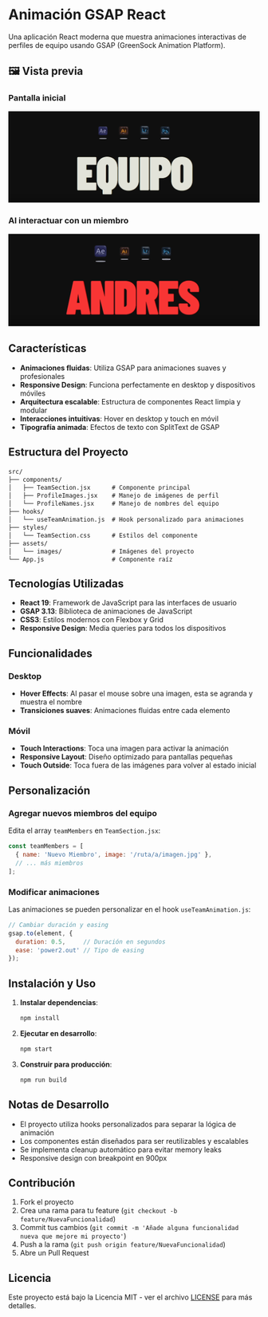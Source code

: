 # Animación GSAP React

Una aplicación React moderna que muestra animaciones interactivas de perfiles de equipo usando GSAP (GreenSock Animation Platform).

## 🖼️ Vista previa

### Pantalla inicial
![Equipo](./public/assets/images/11.png)

### Al interactuar con un miembro
![Andrés](./public/assets/images/22.png)


## Características

- **Animaciones fluidas**: Utiliza GSAP para animaciones suaves y profesionales
- **Responsive Design**: Funciona perfectamente en desktop y dispositivos móviles
- **Arquitectura escalable**: Estructura de componentes React limpia y modular
- **Interacciones intuitivas**: Hover en desktop y touch en móvil
- **Tipografía animada**: Efectos de texto con SplitText de GSAP

## Estructura del Proyecto

```
src/
├── components/
│   ├── TeamSection.jsx      # Componente principal
│   ├── ProfileImages.jsx    # Manejo de imágenes de perfil
│   └── ProfileNames.jsx     # Manejo de nombres del equipo
├── hooks/
│   └── useTeamAnimation.js  # Hook personalizado para animaciones
├── styles/
│   └── TeamSection.css      # Estilos del componente
├── assets/
│   └── images/              # Imágenes del proyecto
└── App.js                   # Componente raíz
```

## Tecnologías Utilizadas

- **React 19**: Framework de JavaScript para las interfaces de usuario
- **GSAP 3.13**: Biblioteca de animaciones de JavaScript
- **CSS3**: Estilos modernos con Flexbox y Grid
- **Responsive Design**: Media queries para todos los dispositivos

## Funcionalidades

### Desktop
- **Hover Effects**: Al pasar el mouse sobre una imagen, esta se agranda y muestra el nombre 
- **Transiciones suaves**: Animaciones fluidas entre cada elemento

### Móvil
- **Touch Interactions**: Toca una imagen para activar la animación
- **Responsive Layout**: Diseño optimizado para pantallas pequeñas
- **Touch Outside**: Toca fuera de las imágenes para volver al estado inicial

## Personalización

### Agregar nuevos miembros del equipo

Edita el array `teamMembers` en `TeamSection.jsx`:

```javascript
const teamMembers = [
  { name: 'Nuevo Miembro', image: '/ruta/a/imagen.jpg' },
  // ... más miembros
];
```

### Modificar animaciones

Las animaciones se pueden personalizar en el hook `useTeamAnimation.js`:

```javascript
// Cambiar duración y easing
gsap.to(element, {
  duration: 0.5,     // Duración en segundos
  ease: 'power2.out' // Tipo de easing
});
```

## Instalación y Uso

1. **Instalar dependencias**:
   ```bash
   npm install
   ```

2. **Ejecutar en desarrollo**:
   ```bash
   npm start
   ```

3. **Construir para producción**:
   ```bash
   npm run build
   ```

## Notas de Desarrollo

- El proyecto utiliza hooks personalizados para separar la lógica de animación
- Los componentes están diseñados para ser reutilizables y escalables
- Se implementa cleanup automático para evitar memory leaks
- Responsive design con breakpoint en 900px

## Contribución

1. Fork el proyecto
2. Crea una rama para tu feature (`git checkout -b feature/NuevaFuncionalidad`)
3. Commit tus cambios (`git commit -m 'Añade alguna funcionalidad nueva que mejore mi proyecto'`)
4. Push a la rama (`git push origin feature/NuevaFuncionalidad`)
5. Abre un Pull Request

## Licencia

Este proyecto está bajo la Licencia MIT - ver el archivo [LICENSE](LICENSE) para más detalles.
